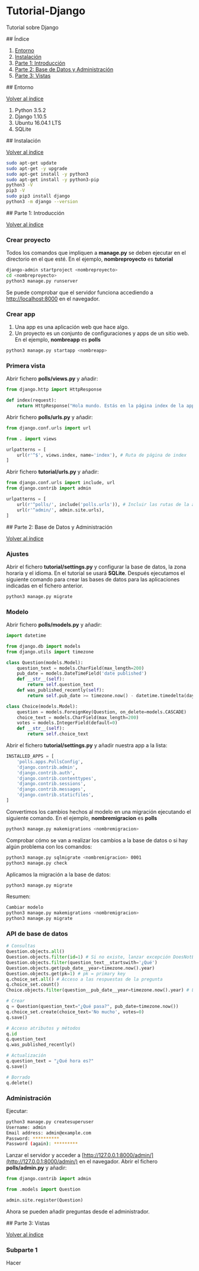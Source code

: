 # Tutorial-Django
Tutorial sobre Django

<div id='index'/>
## Índice

1. [Entorno](#seccion01)
2. [Instalación](#seccion02)
3. [Parte 1: Introducción](#seccion1)
4. [Parte 2: Base de Datos y Administración](#seccion2)
5. [Parte 3: Vistas](#seccion3)

<div id='seccion01'/>
## Entorno

[Volver al índice](#index)

1. Python 3.5.2
2. Django 1.10.5
3. Ubuntu 16.04.1 LTS
4. SQLite

<div id='seccion02'/>
## Instalación

[Volver al índice](#index)

```bash
sudo apt-get update
sudo apt-get -y upgrade
sudo apt-get install -y python3
sudo apt-get install -y python3-pip
python3 -V
pip3 -V
sudo pip3 install django
python3 -m django --version
```

<div id='seccion1'/>
## Parte 1: Introducción

[Volver al índice](#index)

### Crear proyecto

Todos los comandos que impliquen a **manage.py** se deben ejecutar en el directorio en el que esté. En el ejemplo, **nombreproyecto** es **tutorial**
```bash
django-admin startproject <nombreproyecto>
cd <nombreproyecto>
python3 manage.py runserver
```
Se puede comprobar que el servidor funciona accediendo a [http://localhost:8000](http://localhost:8000) en el navegador.

### Crear app

1. Una app es una aplicación web que hace algo.
2. Un proyecto es un conjunto de configuraciones y apps de un sitio web. En el ejemplo, **nombreapp** es **polls**

```bash
python3 manage.py startapp <nombreapp>
```

### Primera vista

Abrir fichero **polls/views.py** y añadir:

```python
from django.http import HttpResponse

def index(request):
    return HttpResponse("Hola mundo. Estás en la página index de la app polls")
```

Abrir fichero **polls/urls.py** y añadir:

```python
from django.conf.urls import url

from . import views

urlpatterns = [
    url(r'^$', views.index, name='index'), # Ruta de página de index
]
```

Abrir fichero **tutorial/urls.py** y añadir:

```python
from django.conf.urls import include, url
from django.contrib import admin

urlpatterns = [
    url(r'^polls/', include('polls.urls')), # Incluir las rutas de la app polls a partir de sitio.com/polls/
    url(r'^admin/', admin.site.urls),
]
```

<div id='seccion2'/>
## Parte 2: Base de Datos y Administración

[Volver al índice](#index)

### Ajustes

Abrir el fichero **tutorial/settings.py** y configurar la base de datos, la zona horaria y el idioma. En el tutorial se usará **SQLite**. Después ejecutamos el siguiente comando para crear las bases de datos para las aplicaciones indicadas en el fichero anterior.

```bash
python3 manage.py migrate
```

### Modelo

Abrir fichero **polls/models.py** y añadir:

```python
import datetime

from django.db import models
from django.utils import timezone

class Question(models.Model):
    question_text = models.CharField(max_length=200)
    pub_date = models.DateTimeField('date published')
    def __str__(self):
        return self.question_text
    def was_published_recently(self):
        return self.pub_date >= timezone.now() - datetime.timedelta(days=1)

class Choice(models.Model):
    question = models.ForeignKey(Question, on_delete=models.CASCADE)
    choice_text = models.CharField(max_length=200)
    votes = models.IntegerField(default=0)
    def __str__(self):
        return self.choice_text
```

Abrir el fichero **tutorial/settings.py** y añadir nuestra app a la lista:

```python
INSTALLED_APPS = [
    'polls.apps.PollsConfig',
    'django.contrib.admin',
    'django.contrib.auth',
    'django.contrib.contenttypes',
    'django.contrib.sessions',
    'django.contrib.messages',
    'django.contrib.staticfiles',
]
```

Convertimos los cambios hechos al modelo en una migración ejecutando el siguiente comando. En el ejemplo, **nombremigracion** es **polls**

```bash
python3 manage.py makemigrations <nombremigracion>
```

Comprobar cómo se van a realizar los cambios a la base de datos o si hay algún problema con los comandos:

```bash
python3 manage.py sqlmigrate <nombremigracion> 0001
python3 manage.py check
```

Aplicamos la migración a la base de datos:

```bash
python3 manage.py migrate
```

Resumen:

```bash
Cambiar modelo
python3 manage.py makemigrations <nombremigracion>
python3 manage.py migrate
```

### API de base de datos

```python
# Consultas
Question.objects.all()
Question.objects.filter(id=1) # Si no existe, lanzar excepción DoesNotExist
Question.objects.filter(question_text__startswith='¿Qué')
Question.objects.get(pub_date__year=timezone.now().year)
Question.objects.get(pk=1) # pk = primary key
q.choice_set.all() # Acceso a las respuestas de la pregunta
q.choice_set.count()
Choice.objects.filter(question__pub_date__year=timezone.now().year) # La API es capaz de seguir relaciones

# Crear 
q = Question(question_text="¿Qué pasa?", pub_date=timezone.now())
q.choice_set.create(choice_text='No mucho', votes=0)
q.save()

# Acceso atributos y métodos
q.id
q.question_text
q.was_published_recently()

# Actualización
q.question_text = "¿Qué hora es?"
q.save()

# Borrado
q.delete()
```

### Administración

Ejecutar:

```bash
python3 manage.py createsuperuser
Username: admin
Email address: admin@example.com
Password: **********
Password (again): *********
```

Lanzar el servidor y acceder a [http://127.0.0.1:8000/admin/](http://127.0.0.1:8000/admin/) en el navegador. Abrir el fichero **polls/admin.py** y añadir:

```python
from django.contrib import admin

from .models import Question

admin.site.register(Question)
```

Ahora se pueden añadir preguntas desde el administrador.

<div id='seccion3'/>
## Parte 3: Vistas

[Volver al índice](#index)

### Subparte 1

Hacer

